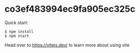# co3ef483994ec9fa905ec325c

Quick start:

```
$ npm install
$ npm start
````

Head over to https://vitejs.dev/ to learn more about using vite
